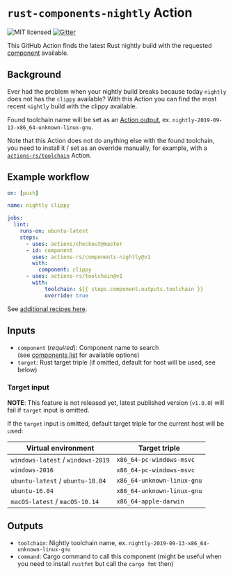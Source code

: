 # `rust-components-nightly` Action

![MIT licensed](https://img.shields.io/badge/license-MIT-blue.svg)
[![Gitter](https://badges.gitter.im/actions-rs/community.svg)](https://gitter.im/actions-rs/community)

This GitHub Action finds the latest Rust nightly build
with the requested [component](https://rust-lang.github.io/rustup-components-history/) available.

## Background

Ever had the problem when your nightly build breaks because today `nightly`
does not has the `clippy` available? With this Action you can find the most recent
`nightly` build with the clippy available.

Found toolchain name will be set as an [Action output](https://help.github.com/en/articles/contexts-and-expression-syntax-for-github-actions#steps-context),
ex. `nightly-2019-09-13-x86_64-unknown-linux-gnu`.

Note that this Action does not do anything else with the found toolchain,
you need to install it / set as an override manually, for example,
with a [`actions-rs/toolchain`](https://github.com/actions-rs/toolchain) Action.

## Example workflow

```yaml
on: [push]

name: nightly clippy

jobs:
  lint:
    runs-on: ubuntu-latest
    steps:
      - uses: actions/checkout@master
      - id: component
        uses: actions-rs/components-nightly@v1
        with:
          component: clippy
      - uses: actions-rs/toolchain@v1
        with:
            toolchain: ${{ steps.component.outputs.toolchain }}
            override: true
```

See [additional recipes here](https://github.com/actions-rs/meta).

## Inputs

* `component` (*required*): Component name to search \
    (see [components list](https://rust-lang.github.io/rustup-components-history/) for available options)
* `target`: Rust target triple (if omitted, default for host will be used, see below)

### Target input

**NOTE**: This feature is not released yet, latest published version (`v1.0.0`)
will fail if `target` input is omitted.

If the `target` input is omitted, default target triple for the current host will be used:

| Virtual environment               | Target triple              |
| --------------------------------- | -------------------------- |
| `windows-latest` / `windows-2019` | `x86_64-pc-windows-msvc`   |
| `windows-2016`                    | `x86_64-pc-windows-msvc`   |
| `ubuntu-latest` / `ubuntu-18.04`  | `x86_64-unknown-linux-gnu` |
| `ubuntu-16.04`                    | `x86_64-unknown-linux-gnu` |
| `macOS-latest` / `macOS-10.14`    | `x86_64-apple-darwin`      |

## Outputs

* `toolchain`: Nightly toolchain name, ex. `nightly-2019-09-13-x86_64-unknown-linux-gnu`
* `command`: Cargo command to call this component
    (might be useful when you need to install `rustfmt` but call the `cargo fmt` then)
